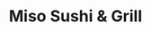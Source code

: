 ---
layout: place
title: "Miso Sushi & Grill"
permalink: /california/chino/miso-sushi-grill.html
stateAbbr: CA
stateName: California
cityName: Chino
seo:
  name: "Miso Sushi & Grill"
  type: Restaurant
  links: null
description: "Miso Sushi & Grill serves delicious sushi in Chino, California. Try fresh Japanese dishes for a great dining experience. "
place_id: ChIJmcgkdB0zw4ARx2nTr1mEzFU
photos:
  - name: >-
      places/ChIJmcgkdB0zw4ARx2nTr1mEzFU/photos/AeeoHcLEDOehOaBHumEppqxxwbanFhupfziVbxXSPPN0nHipro4G9jt0EFS1ztSxIeMN7tOyXjWEJsK8bKW4MgbC7tgDUBlGwcAdEejgFCZs58dcejzOMLSeNgvA-ALHc9093CHyI53tK5W0Wy_46MDh-VO4TJAOUMVFBey-ltXNSCOB8mmn8z0cW8R4kqGbL4sX1D4B6PqyKW6fNMJJH8u7cMy4uoqr8bx003F3GMGTS6VZWXQaakjhuCXQtEXRvMAK_s2tdCWXhMFBj3FhrQ3hdK1aFi3-4-0UjcMV52OF4kbRFw
    widthPx: 2048
    heightPx: 1536
    authorAttributions:
      - displayName: Miso Sushi & Grill
        uri: https://maps.google.com/maps/contrib/116488597062411682924
        photoUri: >-
          https://lh3.googleusercontent.com/a/ACg8ocJtGiIvwctGVddoMCfzE60xLsVyptlRlytxMLBP-L980_qSvg=s100-p-k-no-mo
    flagContentUri: >-
      https://www.google.com/local/imagery/report/?cb_client=maps_api_places.places_api&image_key=!1e10!2sAF1QipOLuU_wMOv9NlQJiTSMENHkK0YRGzoyd9AaaIP_&hl=en-US
    googleMapsUri: >-
      https://www.google.com/maps/place//data=!3m4!1e2!3m2!1sAF1QipOLuU_wMOv9NlQJiTSMENHkK0YRGzoyd9AaaIP_!2e10!4m2!3m1!1s0x80c3331d7424c899:0x55cc8459afd369c7
  - name: >-
      places/ChIJmcgkdB0zw4ARx2nTr1mEzFU/photos/AeeoHcLVFeh2CoHniJcZFb0HsJwBdYZi3zszrKxq9It_EqxwvD08zxk7GSfw6_d4PC4Nc60wvTUq-vaV9-WZabkGGXi5NJiuRLW-gAFzyTEv1NRmCqHETuasX16OWR9u62f0ZjxXhcOU6WKO2Da8V5jmNd-c5z1-CpjNR4e_HpHSI8aAG1nDPqEqUBlOXHzTNRAycWqutDUjHXbCnDXJetrK5e-epHCmsvc-er-nAeKfZI0RgtT6B2EPTfC0cMphRWvGFtZj61qoMyMkAc8l3zNMdXGOwzRfwk5_b0FxfOu9pBcJIeUy9latnV_TRP7sCscUSuHdWSoQyXpMjHqmo6PS5iVKK-WDKQbHmBfrIlEW1IX66ps91iTRkT7485NOieG1xULHKCH0f3aQWpyK4kIfHTfopZ9qjO066k_iZfzX__GiTw
    widthPx: 4032
    heightPx: 2037
    authorAttributions:
      - displayName: Dee Cubed
        uri: https://maps.google.com/maps/contrib/106351448801151423009
        photoUri: >-
          https://lh3.googleusercontent.com/a/ACg8ocL36P1K92LRJKsLTj6gfVkx_6BWPKIamB5Z_zmamZxxv_icrw=s100-p-k-no-mo
    flagContentUri: >-
      https://www.google.com/local/imagery/report/?cb_client=maps_api_places.places_api&image_key=!1e10!2sCIHM0ogKEICAgIC43sKNMA&hl=en-US
    googleMapsUri: >-
      https://www.google.com/maps/place//data=!3m4!1e2!3m2!1sCIHM0ogKEICAgIC43sKNMA!2e10!4m2!3m1!1s0x80c3331d7424c899:0x55cc8459afd369c7
  - name: >-
      places/ChIJmcgkdB0zw4ARx2nTr1mEzFU/photos/AeeoHcKpDMnsNqT2V2WOJiDj_J3W90reXyhAjkMt8vCUxBchi0p39Y0UDYOR74ZEL_RDYiuEMqm-4twb3sPmqa7UlKz-NHi-kLFgg73QoG65CZXjW9RG5VOgjoN5Xs6ltLhrRBfYkszTCb4Hh-DLnq1_bq5rEli4Iv70u_2Hg3AKn9p9dowBqGYG71QrkdfvZtaWmcSJNrdrs7kdmNc1TzxLNb2_eApqe7IesVK9gqBdPw8o7nipB53VrTCM_aydkgbIg2B3fWJusFZ4JlWVNMaQahdFMjVolZ4d9hbpjNIWUYVC2pfoTj7iCY4LYHrjUWKPclqpIrNxzSgQO-1qZkwB0OPMPuI8YCecvIhr0NWqirarSwcCFOJQOTxSqbmfui7akyNaPwuG1lTC4Q8CMaUH-ivwv6iKIp9ExmYlJJT8XC7cFw
    widthPx: 3024
    heightPx: 4032
    authorAttributions:
      - displayName: Djamina Handojo
        uri: https://maps.google.com/maps/contrib/110657874071178156138
        photoUri: >-
          https://lh3.googleusercontent.com/a/ACg8ocKKeCXLxDI6Z4U7-aj9E_bV7p20T7cHXUdT-6jh1s_WQ9CoYw=s100-p-k-no-mo
    flagContentUri: >-
      https://www.google.com/local/imagery/report/?cb_client=maps_api_places.places_api&image_key=!1e10!2sCIHM0ogKEICAgICX_ebSBA&hl=en-US
    googleMapsUri: >-
      https://www.google.com/maps/place//data=!3m4!1e2!3m2!1sCIHM0ogKEICAgICX_ebSBA!2e10!4m2!3m1!1s0x80c3331d7424c899:0x55cc8459afd369c7
  - name: >-
      places/ChIJmcgkdB0zw4ARx2nTr1mEzFU/photos/AeeoHcJqD8ab8-qenWj0Oic1vIFAr_WaJxLhhQo-0ERRwUDXDXDomQuJWTr32UzSzH38Z0DsLy3BvdOAD3H9Hv_vLtrND8D-x8HJegwtLOSQxDkdMirCDHDX8qpcZUw8gcMbhLUmOXRorHBewPTYMyEHIyKnGRgCZLb4-BKjAm3_MWfFz42eO_XQDt9w3ZyV9-kSYDR1xjk-0DXoJwQssf07pFT-5SYgWM_6rSYPhbfd8yxKBR5uzvIw2lmONMW7010y8YdY5BEfGosGDIg1_-xjBTaocDMh5wCTT5pG2WwmkzbX-IU23mDrWVOlkIB1nilGTH-nPslXmd1-MsELYGizkhbxkrSS3uCGFCy510RzxmPuBV_Xkp-5AeOzQEhL6OXmuBurMhivQOvwoaMSipLLroLrtje54FKgmPe_U5RiftY
    widthPx: 3024
    heightPx: 4032
    authorAttributions:
      - displayName: Nezam Newman
        uri: https://maps.google.com/maps/contrib/107304913920835410170
        photoUri: >-
          https://lh3.googleusercontent.com/a-/ALV-UjWp5PFDM8KA7CquKsbhepRvUIjXWzKUmgo2mTuSH2RcYda4OlYU=s100-p-k-no-mo
    flagContentUri: >-
      https://www.google.com/local/imagery/report/?cb_client=maps_api_places.places_api&image_key=!1e10!2sCIHM0ogKEICAgICP4em4Cw&hl=en-US
    googleMapsUri: >-
      https://www.google.com/maps/place//data=!3m4!1e2!3m2!1sCIHM0ogKEICAgICP4em4Cw!2e10!4m2!3m1!1s0x80c3331d7424c899:0x55cc8459afd369c7
  - name: >-
      places/ChIJmcgkdB0zw4ARx2nTr1mEzFU/photos/AeeoHcIJJ9kPR2JW-oxpUdgO0QmzMJ7Nz-f3NLYJJcMZARKu8KzGNgom2RbTWaLBrv5fMmMMTXIMmiMMUZOYe75sEIXEBXwu0o7jcFE0fPQccwrLpcPcqJsxkkTjabh2MC1-89pZ025jpnFC6qBpRkCeivSLIvYZMVLs5ZhgnueO46CKdbJbW6QtVb6QdITUZ3L92gxCPMA08fsQENmeBKEDx9D85XJMkIOhaNofvaVfheVU-uIyrFsxddkVZOGRkYwr1h9KnNMV9_ybtp9wAd_g2aET9vk4WPPppP2rBrGD26qxp7zUs-ysn4kMo_YKaka9tgugJEu2Po9jmVaC0MuZxOV6ZnXQnyi76Xk65IExPZCFF53lTlOuYqer8sxYAxobJJCnD7Ww4x8FeMzMpZwFb8Kh2MhkXiXQ_cNYtnzL2Vt1PaE
    widthPx: 4032
    heightPx: 3024
    authorAttributions:
      - displayName: David SM Chung
        uri: https://maps.google.com/maps/contrib/107004386942794156441
        photoUri: >-
          https://lh3.googleusercontent.com/a-/ALV-UjV66Dy3z3j6cXCyLv_yBOUADIjLz8CyVQou9ikte3_8__NFFqQ7=s100-p-k-no-mo
    flagContentUri: >-
      https://www.google.com/local/imagery/report/?cb_client=maps_api_places.places_api&image_key=!1e10!2sCIHM0ogKEICAgMCQpPim3AE&hl=en-US
    googleMapsUri: >-
      https://www.google.com/maps/place//data=!3m4!1e2!3m2!1sCIHM0ogKEICAgMCQpPim3AE!2e10!4m2!3m1!1s0x80c3331d7424c899:0x55cc8459afd369c7
  - name: >-
      places/ChIJmcgkdB0zw4ARx2nTr1mEzFU/photos/AeeoHcIlSkpc-89GYCLSMKBck4jmJuzvh4pXifv2SXz6P2fHXn29_ZRPtDPlAKG7hkKdiVVRcpw_tjyUDR1PAgYFFRih2oOKmqOC1RBE6XCpjip2Tibg0_uC5ImTAvsP6z6kb2Q-4LUgWxHVZ3UHu6Vg7l0H5OUF6n1c-39KmQLkEqWcjZyNEHiKj58OElPNgh_tuG0SM3iNXJgHXW_xZ_41mj7r0iBiR5uuVqqhCaVFZMiDV5ZfuFeMM_wjZ1v8OxaKtN4IsH5g9_8q98ZnG-eIXScy6qs5TnBAaWny3DyNpw45ZxJ0yN16QVMAZDOHcI_XsTlxIEbIpgOQ6ZSBiakxZa509W48t_y4zYci_6Sk5HR9rEdmvllOOFGLrfMHtMIu2ssbEbFhKc09yud-HW8pg2C9PFhes24ZqGLoYle6qbNrGN_u
    widthPx: 4160
    heightPx: 3120
    authorAttributions:
      - displayName: Shuccle
        uri: https://maps.google.com/maps/contrib/111746503372378887624
        photoUri: >-
          https://lh3.googleusercontent.com/a-/ALV-UjXAINsCybjJCm8c_U7hS-OHixWw9jNO0uWt-RGBFt-R-pBtexHS=s100-p-k-no-mo
    flagContentUri: >-
      https://www.google.com/local/imagery/report/?cb_client=maps_api_places.places_api&image_key=!1e10!2sCIHM0ogKEICAgID5vun9wwE&hl=en-US
    googleMapsUri: >-
      https://www.google.com/maps/place//data=!3m4!1e2!3m2!1sCIHM0ogKEICAgID5vun9wwE!2e10!4m2!3m1!1s0x80c3331d7424c899:0x55cc8459afd369c7
  - name: >-
      places/ChIJmcgkdB0zw4ARx2nTr1mEzFU/photos/AeeoHcLWuEA4lbY1pitBkNG1q_SW-KJofpcB4XrZIOVO6boJy_pcYlYu3CbR85vKvmW_FpzDo4X9qPxTan-05Jt6lmXnm216uqi4MJlvgkad9rIBL7CETxHDDBlx4hOV8ekGAT_peIF8FqVYo7nZs5HpTDKhrwkeaYXpueBYE0HinZpraedsMcCRgMk8x9MI_r3J_6e4xWu_NaZs-yTCXqSRdXMvlJ9ddb6_V7iAWj2srXMZft15_ilZqYya919YBCYyPEujT93f3tPooyj5EGi4WjUyxW-RjRlqES8w9uXjmgPq8i6nQeqla_X5zDtWQ_cEoRxtI1A020TzY6oeFHKiyBQi6RnU70pB59Vmecm38miEXc04_m6u8m651kCeM8uXpKksOPJ1doPua0jnFiDBgOT1KjvwYpIXvOLWgqFbWSP02w
    widthPx: 3024
    heightPx: 4032
    authorAttributions:
      - displayName: Djamina Handojo
        uri: https://maps.google.com/maps/contrib/110657874071178156138
        photoUri: >-
          https://lh3.googleusercontent.com/a/ACg8ocKKeCXLxDI6Z4U7-aj9E_bV7p20T7cHXUdT-6jh1s_WQ9CoYw=s100-p-k-no-mo
    flagContentUri: >-
      https://www.google.com/local/imagery/report/?cb_client=maps_api_places.places_api&image_key=!1e10!2sCIHM0ogKEICAgICX_ebSeA&hl=en-US
    googleMapsUri: >-
      https://www.google.com/maps/place//data=!3m4!1e2!3m2!1sCIHM0ogKEICAgICX_ebSeA!2e10!4m2!3m1!1s0x80c3331d7424c899:0x55cc8459afd369c7
  - name: >-
      places/ChIJmcgkdB0zw4ARx2nTr1mEzFU/photos/AeeoHcIj5zQLCNfnom1dyN0XMAUUqVnEljEGGYe4R5GuU6WpsJGoA2t598adb0EN0lT9TmSPgPhraZuqAreF-TQ9KYsgKORL7wEfCaz3mqGZFKYhbQeStR2W0VoXjImOGMSiyCVJ-VC1N5n9tMjYEYUKDEoMeFSTQFPqwMR7dR2z02wgYTn0SlJR4yUAWgDAOTnVC13Z94-_8a3p6fCKMTVzVUMydRJjzp582xTesmvMeDK92WRZS-uPZdoUzKzXmf6-QrLCOrxptZ7t0v9TqJaAsri8j-bNpA4rR5bqsvC0VFOKZdf-DNpooxqics2rJiGTcYFfT2p_PtJqC8dp3T0aI7qjnc8vo7I7Rqeufr29RnybeI4MSuwKvOUiXOFagatSduW6zIzPIqX_LkSz6bwO-h6P1IDk6Ee03tjHou--iUxYnw
    widthPx: 1080
    heightPx: 835
    authorAttributions:
      - displayName: Bridgette Anne Berber (Idgie)
        uri: https://maps.google.com/maps/contrib/106569092863555533342
        photoUri: >-
          https://lh3.googleusercontent.com/a-/ALV-UjVNWeHMYiVtjC3a8lGF9moyRds3Kd4t3CiXICUZBsReegWcdm4pxQ=s100-p-k-no-mo
    flagContentUri: >-
      https://www.google.com/local/imagery/report/?cb_client=maps_api_places.places_api&image_key=!1e10!2sCIHM0ogKEICAgIDEnbehYw&hl=en-US
    googleMapsUri: >-
      https://www.google.com/maps/place//data=!3m4!1e2!3m2!1sCIHM0ogKEICAgIDEnbehYw!2e10!4m2!3m1!1s0x80c3331d7424c899:0x55cc8459afd369c7
  - name: >-
      places/ChIJmcgkdB0zw4ARx2nTr1mEzFU/photos/AeeoHcLVnnRm4nXm6xNvB_hCKCdl8VOkJeTvnqzCv7bh-LzZe6vvyX1v1ZYufDRdm1EsAONlVULABqUSW8cU1zAHpJJGl1G-JoZa3bBT40KhawfdyR8euNxU5SNbSHZ7GAz3WCZEVPFUf-f79oyzS9Tm4zBn6D5V4M5YEp_n_236fG8hNkJD0dUc3knGkym4C_ZCGKfPlr8Q69SQkbksnwc9NtWZ0fZQZ1Pidyfsn9EazBTAOYxoKzkhcA__LceqCLHH3ETFKwvm_W3D1QulF7hAT6ZWq3D2AO4hYSrBxYIPqJgNxuX-_BgNQIg0Pm88ZfGX51UoP2KnpDYnY_DEkJtrW_-6WISpelJG8hxZRyseInZGfgO2b323yJV0EFYHVoQ4IDJKCJmIOnkHotsyixBzDz86W4EXIM0EaHEYraac5z7N7vCx
    widthPx: 3024
    heightPx: 4032
    authorAttributions:
      - displayName: Nezam Newman
        uri: https://maps.google.com/maps/contrib/107304913920835410170
        photoUri: >-
          https://lh3.googleusercontent.com/a-/ALV-UjWp5PFDM8KA7CquKsbhepRvUIjXWzKUmgo2mTuSH2RcYda4OlYU=s100-p-k-no-mo
    flagContentUri: >-
      https://www.google.com/local/imagery/report/?cb_client=maps_api_places.places_api&image_key=!1e10!2sCIHM0ogKEICAgICP4em4iwE&hl=en-US
    googleMapsUri: >-
      https://www.google.com/maps/place//data=!3m4!1e2!3m2!1sCIHM0ogKEICAgICP4em4iwE!2e10!4m2!3m1!1s0x80c3331d7424c899:0x55cc8459afd369c7
  - name: >-
      places/ChIJmcgkdB0zw4ARx2nTr1mEzFU/photos/AeeoHcIwEuUylE-mAlyVKTkM759_CTeAYJqjSYJXw-crA_mXyMZzTfdpt0-j67LomKcz_s-c26h6yNjMxlqxHYchEeqEgB4qT0a_YgA_VzLYEFf2Ey4yGj349InkFfBHwXRdE7-VOF2lD3KBj7yGP-GZUG5Y_LR4k8pt_TajsNz-UvN7oXdcta0Q2Q1Qjj8mcqY3AE48BfmSnJ6QAfSQ2oJG6Yy19tbGz3xAETRXcmhXUm3TlonLw7SG5-DiT_t1P95-rMlz2AlEUiBUrCQW1icElX0ZFyFjYOzY-HG98u-Rpz4-C9p9avKeHoXuIWTkZMgJKz7C_MKSErr3ZenPQnE-fpFcMN75TR2JeT2C_MBOM45pKN1QSYfrnT-SrmbrJEYYqLjDScgcLLkOczjsshgRE8lYVmknPw5rtivy3olLcWTUlg
    widthPx: 2448
    heightPx: 3264
    authorAttributions:
      - displayName: Adriana B
        uri: https://maps.google.com/maps/contrib/107381378101291638646
        photoUri: >-
          https://lh3.googleusercontent.com/a-/ALV-UjW23xyt7YBpyqfkW-TVPECL-LNBfK25-MxFwBzFXQrWxm51erN0dQ=s100-p-k-no-mo
    flagContentUri: >-
      https://www.google.com/local/imagery/report/?cb_client=maps_api_places.places_api&image_key=!1e10!2sCIHM0ogKEICAgICbj_u8OA&hl=en-US
    googleMapsUri: >-
      https://www.google.com/maps/place//data=!3m4!1e2!3m2!1sCIHM0ogKEICAgICbj_u8OA!2e10!4m2!3m1!1s0x80c3331d7424c899:0x55cc8459afd369c7
address: 12423 Central Ave, Chino, CA 91710, USA
street: 12423 Central Ave
city: Chino
state: CA
zip: '91710'
country: USA
neighborhood: null
latitude: '34.027285'
longitude: '-117.687450'
accessibility_options:
  wheelchairAccessibleParking: true
  wheelchairAccessibleEntrance: true
  wheelchairAccessibleRestroom: true
  wheelchairAccessibleSeating: true
business_status: OPERATIONAL
name: Miso Sushi & Grill
google_maps_links:
  directionsUri: >-
    https://www.google.com/maps/dir//''/data=!4m7!4m6!1m1!4e2!1m2!1m1!1s0x80c3331d7424c899:0x55cc8459afd369c7!3e0
  placeUri: https://maps.google.com/?cid=6182461909209672135
  writeAReviewUri: >-
    https://www.google.com/maps/place//data=!4m3!3m2!1s0x80c3331d7424c899:0x55cc8459afd369c7!12e1
  reviewsUri: >-
    https://www.google.com/maps/place//data=!4m4!3m3!1s0x80c3331d7424c899:0x55cc8459afd369c7!9m1!1b1
  photosUri: >-
    https://www.google.com/maps/place//data=!4m3!3m2!1s0x80c3331d7424c899:0x55cc8459afd369c7!10e5
primary_type: Sushi Restaurant
opening_hours:
  regular:
    - 'Monday: 10:00 AM – 9:30 PM'
    - 'Tuesday: 10:00 AM – 9:30 PM'
    - 'Wednesday: 10:00 AM – 9:30 PM'
    - 'Thursday: 10:00 AM – 9:30 PM'
    - 'Friday: 10:00 AM – 9:30 PM'
    - 'Saturday: 10:00 AM – 9:30 PM'
    - 'Sunday: 12:00 – 9:00 PM'
  current:
    - 'Monday: 10:00 AM – 9:30 PM'
    - 'Tuesday: 10:00 AM – 9:30 PM'
    - 'Wednesday: 10:00 AM – 9:30 PM'
    - 'Thursday: 10:00 AM – 9:30 PM'
    - 'Friday: 10:00 AM – 9:30 PM'
    - 'Saturday: 10:00 AM – 9:30 PM'
    - 'Sunday: 12:00 – 9:00 PM'
secondary_opening_hours:
  regular:
    weekdayDescriptions: null
    type: null
  current:
    weekdayDescriptions: null
    type: null
phone: (909) 464-0513
price_level: PRICE_LEVEL_MODERATE
price_range: $10 &ndash; $20
rating: '4.5'
rating_count: 0
website: null
reviews: null
parking_options: null
payment_options: null
allow_dogs: null
curbside_pickup: null
delivery: null
dine_in: null
good_for_children: null
good_for_groups: null
good_for_sports: null
live_music: null
menu_for_children: null
outdoor_seating: null
reservable: null
restroom: null
serves_beer: null
serves_breakfast: null
serves_brunch: null
serves_cocktails: null
serves_coffee: null
serves_dinner: null
serves_dessert: null
serves_lunch: null
serves_vegetarian_food: null
serves_wine: null
takeout: null
update_category: essentials
summary: null

---
